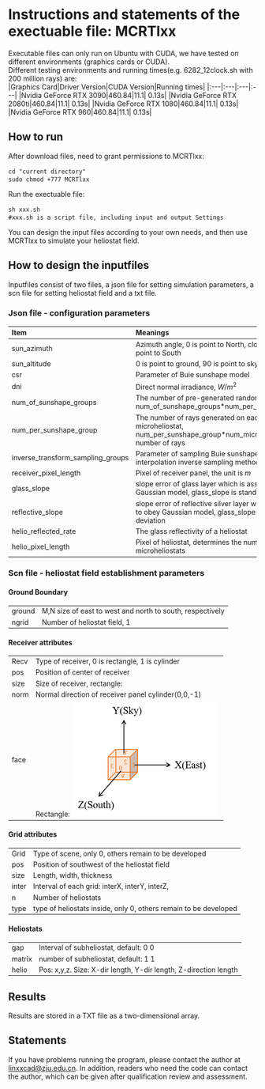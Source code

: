 # Instructions and statements of the exectuable file: MCRTlxx  
Executable files can only run on Ubuntu with CUDA, we have tested on different environments (graphics cards or CUDA).  
Different testing environments and running times(e.g. 6282_12clock.sh with 200 million rays) are:  
|Graphics Card|Driver Version|CUDA Version|Running times|
|:---|:---|:---|:---|
|Nvidia GeForce RTX 3090|460.84|11.1| 0.13s|
|Nvidia GeForce RTX 2080ti|460.84|11.1| 0.13s|
|Nvidia GeForce RTX 1080|460.84|11.1| 0.13s|
|Nvidia GeForce RTX 960|460.84|11.1| 0.13s|
## How to run  
After download files, need to grant permissions to MCRTlxx:
```
cd "current directory"
sudo chmod +777 MCRTlxx
```  
Run the exectuable file:
```
sh xxx.sh 
#xxx.sh is a script file, including input and output Settings
```   
You can design the input files according to your own needs, and then use MCRTlxx to simulate your heliostat field.

## How to design the inputfiles   
Inputfiles consist of two files, a json file for setting simulation parameters, a scn file for setting heliostat field and a txt file.
### Json file - configuration parameters
|Item|Meanings|
|:---|:---|
|sun_azimuth|Azimuth angle, 0 is point to North, closewise, 180 is point to South|
|sun_altitude|0 is point to ground, 90 is point to sky|
|csr|Parameter of Buie sunshape model|
|dni|Direct normal irradiance, $W/m^2$|
|num_of_sunshape_groups|The number of pre-generated random numbers is num_of_sunshape_groups*num_per_sunshape_group|
|num_per_sunshape_group|The number of rays generated on each microheliostat, num_per_sunshape_group*num_microheliostat is number of rays|
|inverse_transform_sampling_groups|Parameter of sampling Buie sunshape model by interpolation inverse sampling method|
|receiver_pixel_length|Pixel of receiver panel, the unit is $m$|
|glass_slope|slope error of glass layer which is assumed to obey Gaussian model, glass_slope is standard deviation|
|reflective_slope|slope error of reflective silver layer which is assumed to obey Gaussian model, glass_slope is standard deviation|
|helio_reflected_rate|The glass reflectivity of a heliostat|
|helio_pixel_length|Pixel of heliostat, determines the number of microheliostats|
### Scn file - heliostat field establishment parameters
#### Ground Boundary
|||
|:---|:---|
|ground|M,N size of east to west and north to south, respectively|
|ngrid|Number of heliostat field, 1|  
  
#### Receiver attributes
|||
|:---|:---|
|Recv|Type of receiver, 0 is rectangle, 1 is cylinder|
|pos|Position of center of receiver|
|size|Size of receiver, rectangle:  |
|norm|Normal direction of receiver panel cylinder(0,0,-1)|
|face|Rectangle: ![Picture](coordinate.png)| 
  
#### Grid attributes
|||
|:---|:---|
|Grid|Type of scene, only 0, others remain to be developed|
|pos|Position of southwest of the heliostat field|
|size|Length, width, thickness |
|inter|Interval of each grid: interX, interY, interZ, |
|n|Number of heliostats| 
|type|type of heliostats inside, only 0,  others remain to be developed|   
  
#### Heliostats
|||
|:---|:---|
|gap|Interval of subheliostat, default: 0 0 |
|matrix|number of subheliostat, default: 1 1|
|helio|Pos: x,y,z.  Size: X-dir length, Y-dir length, Z-direction length| 



## Results  
Results are stored in a TXT file as a two-dimensional array.

## Statements  
If you have problems running the program, please contact the author at linxxcad@zju.edu.cn. In addition, readers who need the code can contact the author, which can be given after qualification review and assessment.
